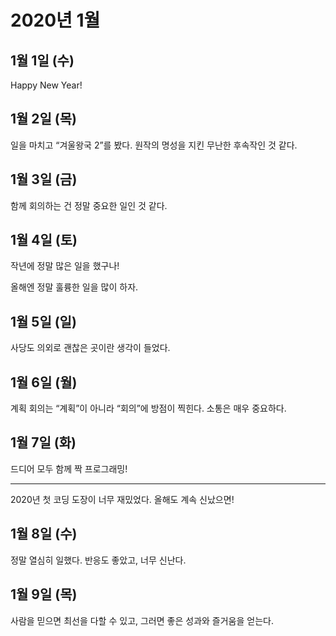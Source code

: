 # 2020년 1월

## 1월 1일 (수)

Happy New Year!

## 1월 2일 (목)

일을 마치고 “겨울왕국 2”를 봤다.
원작의 명성을 지킨 무난한 후속작인 것 같다.

## 1월 3일 (금)

함께 회의하는 건 정말 중요한 일인 것 같다.

## 1월 4일 (토)

작년에 정말 많은 일을 했구나!

올해엔 정말 훌륭한 일을 많이 하자.

## 1월 5일 (일)

사당도 의외로 괜찮은 곳이란 생각이 들었다.

## 1월 6일 (월)

계획 회의는 “계획”이 아니라 “회의”에 방점이 찍힌다.
소통은 매우 중요하다.

## 1월 7일 (화)

드디어 모두 함께 짝 프로그래밍!

---

2020년 첫 코딩 도장이 너무 재밌었다.
올해도 계속 신났으면!

## 1월 8일 (수)

정말 열심히 일했다.
반응도 좋았고, 너무 신난다.

## 1월 9일 (목)

사람을 믿으면 최선을 다할 수 있고, 그러면 좋은 성과와 즐거움을 얻는다.
